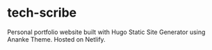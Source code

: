 # tech-scribe

Personal portfolio website built with Hugo Static Site Generator using Ananke Theme. Hosted on Netlify.
